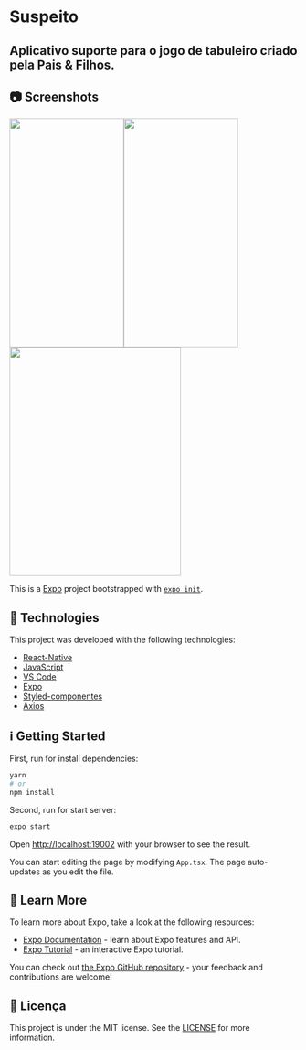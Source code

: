 

# Suspeito
## Aplicativo suporte para o jogo de tabuleiro criado pela Pais & Filhos.

## 📷 Screenshots
<img src="https://user-images.githubusercontent.com/43748428/119558646-07d42180-bd78-11eb-8319-a4176cbdd1d7.jpeg" data-canonical-src="https://user-images.githubusercontent.com/43748428/119558646-07d42180-bd78-11eb-8319-a4176cbdd1d7.jpeg" width="200" height="400" /><img src="https://user-images.githubusercontent.com/43748428/119558649-099de500-bd78-11eb-90f9-53afcbcd8735.jpeg" data-canonical-src="https://user-images.githubusercontent.com/43748428/119558649-099de500-bd78-11eb-90f9-53afcbcd8735.jpeg" width="200" height="400" /><img src="https://user-images.githubusercontent.com/43748428/119557243-4d8fea80-bd76-11eb-8e63-42a4e32597b6.jpg" data-canonical-src="https://user-images.githubusercontent.com/43748428/119557243-4d8fea80-bd76-11eb-8e63-42a4e32597b6.jpg" width="300" height="400" />

This is a [Expo](https://expo.io/) project bootstrapped with [`expo init`](https://docs.expo.io/get-started/create-a-new-app/).

## :rocket: Technologies

This project was developed with the following technologies:

- [React-Native](https://reactnative.dev/)
- [JavaScript](https://www.javascript.com/)
- [VS Code](https://code.visualstudio.com/)
- [Expo](https://expo.io/)
- [Styled-componentes](https://styled-components.com)
- [Axios](https://github.com/axios)


## :information_source: Getting Started

First, run for install dependencies:

```bash
yarn
# or
npm install
```

Second, run for start server:

```bash
expo start
```

Open [http://localhost:19002](http://localhost:19002) with your browser to see the result.

You can start editing the page by modifying `App.tsx`. The page auto-updates as you edit the file.

## :bookmark: Learn More

To learn more about Expo, take a look at the following resources:

- [Expo Documentation](https://docs.expo.io/) - learn about Expo features and API.
- [Expo Tutorial](https://docs.expo.io/tutorial/) - an interactive Expo tutorial.

You can check out [the Expo GitHub repository](https://github.com/expo/expo/) - your feedback and contributions are welcome!

## :memo: Licença
This project is under the MIT license. See the [LICENSE](https://github.com/lukemorales/react-native-design-code/blob/master/LICENSE) for more information.


